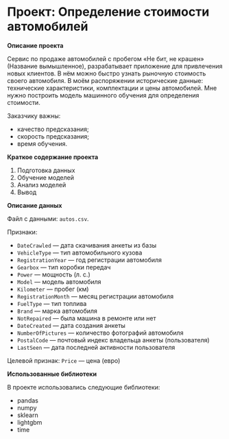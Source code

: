 # Проект: Определение стоимости автомобилей


**Описание проекта**

Сервис по продаже автомобилей с пробегом «Не бит, не крашен» (Название вымышленное), разрабатывает приложение для привлечения новых клиентов. В нём можно быстро узнать рыночную стоимость своего автомобиля. В моём распоряжении исторические данные: технические характеристики, комплектации и цены автомобилей. Мне нужно построить модель машинного обучения для определения стоимости. 

Заказчику важны:

- качество предсказания;
- скорость предсказания;
- время обучения.

**Краткое содержание проекта**

1. Подготовка данных
2. Обучение моделей
3. Анализ моделей
4. Вывод

**Описание данных**

Файл с данными: `autos.csv`.

Признаки:
- `DateCrawled` — дата скачивания анкеты из базы
- `VehicleType` — тип автомобильного кузова
- `RegistrationYear` — год регистрации автомобиля
- `Gearbox` — тип коробки передач
- `Power` — мощность (л. с.)
- `Model` — модель автомобиля
- `Kilometer` — пробег (км)
- `RegistrationMonth` — месяц регистрации автомобиля
- `FuelType` — тип топлива
- `Brand` — марка автомобиля
- `NotRepaired` — была машина в ремонте или нет
- `DateCreated` — дата создания анкеты
- `NumberOfPictures` — количество фотографий автомобиля
- `PostalCode` — почтовый индекс владельца анкеты (пользователя)
- `LastSeen` — дата последней активности пользователя

Целевой признак: `Price` — цена (евро)

**Использованные библиотеки**

В проекте использовались следующие библиотеки:
- pandas
- numpy
- sklearn
- lightgbm
- time